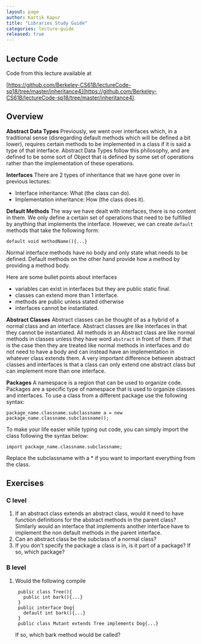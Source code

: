 ```yaml
---
layout: page
author: Kartik Kapur
title: "Libraries Study Guide"
categories: lecture-guide
released: true
---
```



## Lecture Code

Code from this lecture available at

[https://github.com/Berkeley-CS61B/lectureCode-sp18/tree/master/inheritance4](https://github.com/Berkeley-CS61B/lectureCode-sp18/tree/master/inheritance4).

## Overview

**Abstract Data Types** Previously, we went over interfaces which, in a traditional sense
(disregarding default methods which will be defined a bit lower), requires
certain methods to be implemented in a class if it is said a type of that
interface. Abstract Data Types follow this philosophy, and are defined to be
some sort of Object that is defined by some set of operations rather than
the implementation of these operations.

**Interfaces** There are 2 types of inheritance that we have gone over in
previous lectures:
- Interface inheritance: What (the class can do).
- Implementation inheritance: How (the class does it).

**Default Methods** The way we have dealt with interfaces, there is no content
in them. We only define a certain set of operations that need to be
fulfilled by anything that implements the interface. However, we can create
`default` methods that take the following form:

    default void methodName(){...}

Normal interface methods have no body and only state what needs to be defined.
Default methods on the other hand provide how a method by providing a method
body.

Here are some bullet points about interfaces
- variables can exist in interfaces but they are public static final.
- classes can extend more than 1 interface.
- methods are public unless stated otherwise
- interfaces cannot be instantiated.

**Abstract Classes** Abstract classes can be thought of as a hybrid of a normal
class and an interface. Abstract classes are like interfaces in that they cannot
be instantiated. All methods in an Abstract class are like normal methods in
classes unless they have word `abstract` in front of them. If that is the
case then they are treated like normal methods in interfaces and do not need to
have a body and can instead have an implementation in whatever class extends them.
 A very important difference between abstract classes and interfaces
is that a class can only extend one abstract class but can implement more
than one interface.

**Packages** A namespace is a region that can be used to organize code. Packages
are a specific type of namespace that is used to organize classes and interfaces.
To use a class from a different package use the  following syntax:

    package_name.classname.subclassname a = new package_name.classname.subclassname();

To make your life easier while typing out code, you can simply import the
class following the syntax below:

    import package_name.classname.subclassname;

Replace the subclassname with a * if you want to important everything from
the class.


## Exercises

### C level
1. If an abstract class extends an abstract class, would it need to have function
definitions for the abstract methods in the parent class? Similarly would
an interface that implements another interface have to implement the non default
methods in the parent interface.
2. Can an abstract class be the subclass of a normal class?
3. If you don't specify the package a class is in, is it  part of a package?
If so, which package?

### B level
1. Would the following compile

        public class Tree(){
          public int bark(){...}
        }
        public interface Dog{
          default int bark(){...}
        }
        public class Mutant extends Tree implements Dog{...}

    If so, which bark method would be called? 
